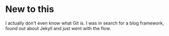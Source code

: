 # New to this
I actually don't even know what Git is. I was in search for a blog framework, found out about Jekyll and just went with the flow. 
